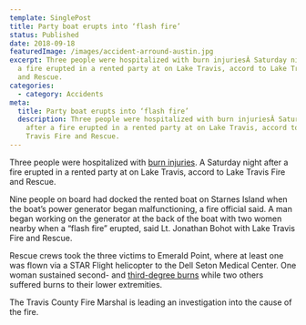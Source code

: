 ```yaml
---
template: SinglePost
title: Party boat erupts into ‘flash fire’
status: Published
date: 2018-09-18
featuredImage: /images/accident-arround-austin.jpg
excerpt: Three people were hospitalized with burn injuriesÂ Saturday night after
  a fire erupted in a rented party at on Lake Travis, accord to Lake Travis Fire
  and Rescue.
categories:
  - category: Accidents
meta:
  title: Party boat erupts into ‘flash fire’
  description: Three people were hospitalized with burn injuriesÂ Saturday night
    after a fire erupted in a rented party at on Lake Travis, accord to Lake
    Travis Fire and Rescue.
---
```

<!--StartFragment-->

Three people were hospitalized with [burn injuries](https://www.austinaccidentlawyer.com/practice-areas/burn-injury-lawyer/). A Saturday night after a fire erupted in a rented party at on Lake Travis, accord to Lake Travis Fire and Rescue.

Nine people on board had docked the rented boat on Starnes Island when the boat’s power generator began malfunctioning, a fire official said. A man began working on the generator at the back of the boat with two women nearby when a “flash fire” erupted, said Lt. Jonathan Bohot with Lake Travis Fire and Rescue.

Rescue crews took the three victims to Emerald Point, where at least one was flown via a STAR Flight helicopter to the Dell Seton Medical Center. One woman sustained second- and [third-degree burns](https://www.austinaccidentlawyer.com/practice-areas/burn-injury-lawyer/) while two others suffered burns to their lower extremities.

The Travis County Fire Marshal is leading an investigation into the cause of the fire.

<!--EndFragment-->
